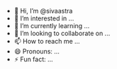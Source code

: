 - 👋 Hi, I’m @sivaastra
- 👀 I’m interested in ...
- 🌱 I’m currently learning ...
- 💞️ I’m looking to collaborate on ...
- 📫 How to reach me ...
- 😄 Pronouns: ...
- ⚡ Fun fact: ...

<!---
sivaastra/sivaastra is a ✨ special ✨ repository because its `README.md` (this file) appears on your GitHub profile.
You can click the Preview link to take a look at your changes.
--->
